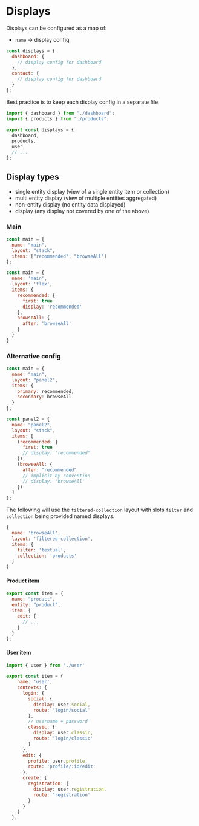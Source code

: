 # Displays

Displays can be configured as a map of:

- `name` -> display config

```js
const displays = {
  dashboard: {
    // display config for dashboard
  },
  contact: {
    // display config for dashboard
  }
};
```

Best practice is to keep each display config in a separate file

```js
import { dashboard } from "./dashboard";
import { products } from "./products";

export const displays = {
  dashboard,
  products,
  user
  // ...
};
```

## Display types

- single entity display (view of a single entity item or collection)
- multi entity display (view of multiple entities aggregated)
- non-entity display (no entity data displayed)
- display (any display not covered by one of the above)

### Main

```js
const main = {
  name: "main",
  layout: "stack",
  items: ["recommended", "browseAll"]
};
```

```js
const main = {
  name: 'main',
  layout: 'flex',
  items: {
    recommended: {
      first: true
      display: 'recommended'
    },
    browseAll: {
      after: 'browseAll'
    }
  }
}
```

### Alternative config

```js
const main = {
  name: "main",
  layout: "panel2",
  items: {
    primary: recommended,
    secondary: browseAll
  }
};
```

```js
const panel2 = {
  name: "panel2",
  layout: "stack",
  items: [
    (recommended: {
      first: true
      // display: 'recommended'
    }),
    (browseAll: {
      after: "recommended"
      // implicit by convention
      // display: 'browseAll'
    })
  ]
};
```

The following will use the `filtered-collection` layout with slots `filter` and `collection` being provided named displays.

```js
{
  name: 'browseAll',
  layout: 'filtered-collection',
  items: {
    filter: 'textual',
    collection: 'products'
  }
}
```

#### Product item

```js
export const item = {
  name: "product",
  entity: "product",
  item: {
    edit: {
      // ...
    }
  }
};
```

#### User item

```js
import { user } from './user'

export const item = {
    name: 'user',
    contexts: {
      login: {
        social: {
          display: user.social,
          route: 'login/social'
        },
        // username + password
        classic: {
          display: user.classic,
          route: 'login/classic'
        }
      },
      edit: {
        profile: user.profile,
        route: 'profile/:id/edit'
      },
      create: {
        registration: {
          display: user.registration,
          route: 'registration'
        }
      }
    }
  },
```
